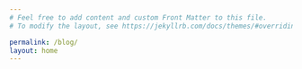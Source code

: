 ```yaml
---
# Feel free to add content and custom Front Matter to this file.
# To modify the layout, see https://jekyllrb.com/docs/themes/#overriding-theme-defaults

permalink: /blog/
layout: home
---
```

